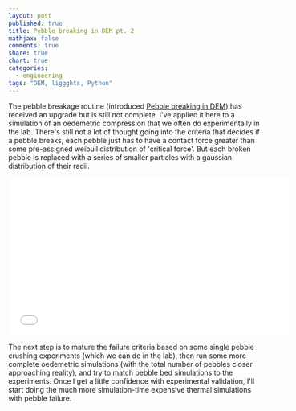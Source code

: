 ```yaml
---
layout: post
published: true
title: Pebble breaking in DEM pt. 2
mathjax: false
comments: true
share: true
chart: true
categories: 
  - engineering
tags: "DEM, liggghts, Python"
---
```


The pebble breakage routine (introduced [Pebble breaking in DEM](/engineering/pebble-breaking-in-dem)) has received an upgrade but is still not complete. I've applied it here to a simulation of an oedemetric compression that we often do experimentally in the lab. There's still not a lot of thought going into the criteria that decides if a pebble breaks, each pebble just has to have a contact force greater than some pre-assigned weibull distribution of 'critical force'. But each broken pebble is replaced with a series of smaller particles with a gaussian distribution of their radii.

<iframe width="560" height="315" src="//www.youtube.com/embed/kBQb5AIC2Lo?list=UUrg_gFEwT_yt8oOLrAY6pJA" frameborder="0" allowfullscreen></iframe>

The next step is to mature the failure criteria based on some single pebble crushing experiments (which we can do in the lab), then run some more complete oedemetric simulations (with the total number of pebbles closer approaching reality), and try to match pebble bed simulations to the experiments. Once I get a little confidence with experimental validation, I'll start doing the much more simulation-time expensive thermal simulations with pebble failure.